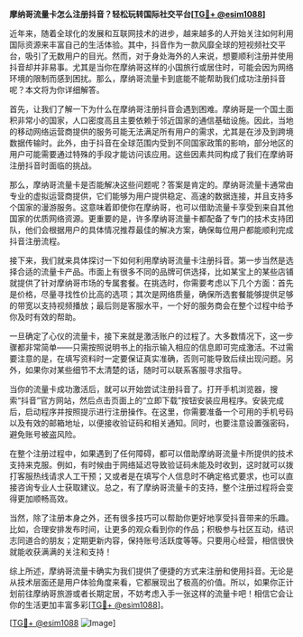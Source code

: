 **摩纳哥流量卡怎么注册抖音？轻松玩转国际社交平台[[TG💪+ @esim1088](https://t.me/s/esim1088)]**

近年来，随着全球化的发展和互联网技术的进步，越来越多的人开始关注如何利用国际资源来丰富自己的生活体验。其中，抖音作为一款风靡全球的短视频社交平台，吸引了无数用户的目光。然而，对于身处海外的人来说，想要顺利注册并使用抖音却并非易事。尤其是当你在摩纳哥这样的小国旅行或居住时，可能会因为网络环境的限制而感到困扰。那么，摩纳哥流量卡到底能不能帮助我们成功注册抖音呢？本文将为你详细解答。

首先，让我们了解一下为什么在摩纳哥注册抖音会遇到困难。摩纳哥是一个国土面积非常小的国家，人口密度高且主要依赖于邻近国家的通信基础设施。因此，当地的移动网络运营商提供的服务可能无法满足所有用户的需求，尤其是在涉及到跨境数据传输时。此外，由于抖音在全球范围内受到不同国家政策的影响，部分地区的用户可能需要通过特殊的手段才能访问该应用。这些因素共同构成了我们在摩纳哥注册抖音时面临的挑战。

那么，摩纳哥流量卡是否能解决这些问题呢？答案是肯定的。摩纳哥流量卡通常由专业的虚拟运营商提供，它们能够为用户提供稳定、高速的数据连接，并且支持多个国家的漫游服务。这意味着即使你在摩纳哥，也可以借助流量卡享受到来自其他国家的优质网络资源。更重要的是，许多摩纳哥流量卡都配备了专门的技术支持团队，他们会根据用户的具体情况推荐最佳的解决方案，确保每位用户都能顺利完成抖音注册流程。

接下来，我们就来具体探讨一下如何利用摩纳哥流量卡注册抖音。第一步当然是选择合适的流量卡产品。市面上有很多不同的品牌可供选择，比如某宝上的某些店铺就提供了针对摩纳哥市场的专属套餐。在挑选时，你需要考虑以下几个方面：首先是价格，尽量寻找性价比高的选项；其次是网络质量，确保所选套餐能够提供足够的带宽以支持视频播放；最后则是客服水平，一个好的服务商会在整个过程中给予你及时有效的帮助。

一旦确定了心仪的流量卡，接下来就是激活账户的过程了。大多数情况下，这一步骤都非常简单——只需按照说明书上的指示输入相应的信息即可完成激活。不过需要注意的是，在填写资料时一定要保证真实准确，否则可能导致后续出现问题。另外，如果你对某些细节不太清楚的话，随时可以联系客服寻求指导。

当你的流量卡成功激活后，就可以开始尝试注册抖音了。打开手机浏览器，搜索“抖音”官方网站，然后点击页面上的“立即下载”按钮安装应用程序。安装完成后，启动程序并按照提示进行注册操作。在这里，你需要准备一个可用的手机号码以及有效的邮箱地址，以便接收验证码和相关通知。同时，也要注意设置强密码，避免账号被盗风险。

在整个注册过程中，如果遇到了任何障碍，都可以借助摩纳哥流量卡所提供的技术支持来克服。例如，有时候由于网络延迟导致验证码未能及时收到，这时就可以拨打客服热线请求人工干预；又或者是在填写个人信息时不确定格式要求，也可以直接咨询专业人士获取建议。总之，有了摩纳哥流量卡的支持，整个注册过程将会变得更加顺畅高效。

当然，除了注册本身之外，还有很多技巧可以帮助你更好地享受抖音带来的乐趣。比如，合理安排发布时间，让更多的观众看到你的作品；积极参与社区互动，结识志同道合的朋友；定期更新内容，保持账号活跃度等等。只要用心经营，相信很快就能收获满满的关注和支持！

综上所述，摩纳哥流量卡确实为我们提供了便捷的方式来注册和使用抖音。无论是从技术层面还是用户体验角度来看，它都展现出了极高的价值。所以，如果你正计划前往摩纳哥旅游或者长期定居，不妨考虑入手一张这样的流量卡吧！相信它会让你的生活更加丰富多彩[[TG💪+ @esim1088](https://t.me/s/esim1088)]。

[[TG💪+ @esim1088](https://t.me/s/esim1088) ![Image](https://i.postimg.cc/4NQfJmqS/Snipaste-2025-05-13-00-14-12.png)]